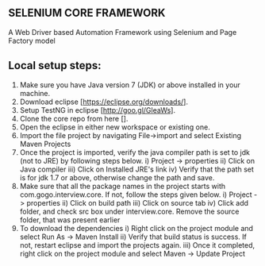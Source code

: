 SELENIUM CORE FRAMEWORK
-------

A Web Driver based Automation Framework using Selenium and Page Factory model

Local setup steps:
------------------

1. Make sure you have Java version 7 (JDK) or above installed in your machine.
2. Download eclipse [https://eclipse.org/downloads/].
3. Setup TestNG in eclipse [http://goo.gl/GleaWs].
4. Clone the core repo from here [].
5. Open the eclipse in either new workspace or existing one.
6. Import the file project by navigating File->import and select Existing Maven Projects
7. Once the project is imported, verify the java compiler path is set to jdk (not to JRE) by following steps below.
   i) Project -> properties
   ii) Click on Java compiler
   iii) Click on Installed JRE's link
   iv) Verify that the path set is for jdk 1.7 or above, otherwise change the path and save.
8. Make sure that all the package names in the project starts with com.gogo.interview.core. If not, follow the steps given below.
   i) Project -> properties
  ii) Click on build path
 iii) Click on source tab
  iv) Click add folder, and check src box under interview.core. Remove the source folder, that was present earlier 
9. To download the dependencies
   i) Right click on the project module and select Run As -> Maven Install
  ii) Verify that build status is success. If not, restart eclipse and import the projects again.
 iii) Once it completed, right click on the project module and select Maven -> Update Project


